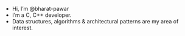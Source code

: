 - Hi, I’m @bharat-pawar
- I’m a C, C++ developer. 
- Data structures, algorithms & architectural patterns are my area of interest.

<!---
bharat-pawar/bharat-pawar is a ✨ special ✨ repository because its `README.md` (this file) appears on your GitHub profile.
You can click the Preview link to take a look at your changes.
--->
